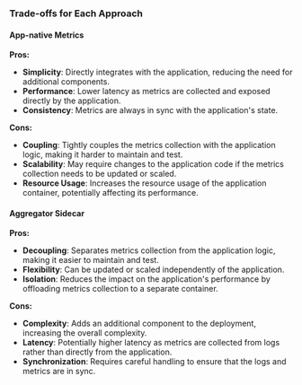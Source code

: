 ### Trade-offs for Each Approach

#### App-native Metrics

**Pros:**
- **Simplicity**: Directly integrates with the application, reducing the need for additional components.
- **Performance**: Lower latency as metrics are collected and exposed directly by the application.
- **Consistency**: Metrics are always in sync with the application's state.

**Cons:**
- **Coupling**: Tightly couples the metrics collection with the application logic, making it harder to maintain and test.
- **Scalability**: May require changes to the application code if the metrics collection needs to be updated or scaled.
- **Resource Usage**: Increases the resource usage of the application container, potentially affecting its performance.

#### Aggregator Sidecar

**Pros:**
- **Decoupling**: Separates metrics collection from the application logic, making it easier to maintain and test.
- **Flexibility**: Can be updated or scaled independently of the application.
- **Isolation**: Reduces the impact on the application's performance by offloading metrics collection to a separate container.

**Cons:**
- **Complexity**: Adds an additional component to the deployment, increasing the overall complexity.
- **Latency**: Potentially higher latency as metrics are collected from logs rather than directly from the application.
- **Synchronization**: Requires careful handling to ensure that the logs and metrics are in sync.